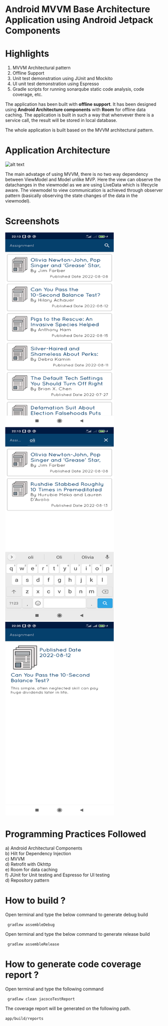 # Android MVVM Base Architecture Application using Android Jetpack Components

# Highlights

1. MVVM Architectural pattern
2. Offline Support
3. Unit test demonstration using JUnit and Mockito
4. UI unit test demonstration using Espresso
5. Gradle scripts for running sonarqube static code analysis, code coverage, etc.

The application has been built with **offline support**. It has been designed using **Android
Architecture components** with **Room** for offline data caching. The application is built in such a
way that whenvever there is a service call, the result will be stored in local database.

The whole application is built based on the MVVM architectural pattern.

# Application Architecture

![alt text](https://cdn2.scalablepath.com/_next/image?url=https%3A%2F%2Fcdn-blog.scalablepath.com%2Fuploads%2F2021%2F12%2Fmvvm-reactive-architecture-1024x937.png&w=1200&q=75)

The main advatage of using MVVM, there is no two way dependency between ViewModel and Model unlike
MVP. Here the view can observe the datachanges in the viewmodel as we are using LiveData which is
lifecycle aware. The viewmodel to view communication is achieved through observer pattern (basically
observing the state changes of the data in the viewmodel).

# Screenshots

<img src="/screenshots/Screenshot_main_screen.png" width="346" height="615" alt="Home"/> 
<img src="/screenshots/Screenshot_search.png" width="346" height="615" alt="Home"/>
<img src="/screenshots/Screenshot_article_details.png" width="346" height="615" alt="Details"/>

# Programming Practices Followed

a) Android Architectural Components <br/>
b) Hilt for Dependency Injection <br/>
c) MVVM <br/>
d) Retrofit with Okhttp <br/>
e) Room for data caching <br/>
f) JUnit for Unit testing and Espresso for UI testing <br/>
d) Repository pattern <br/>

# How to build ?

Open terminal and type the below command to generate debug build <br/>

```  gradlew assembleDebug ```

Open terminal and type the below command to generate release build <br/>

```  gradlew assembleRelease ```


# How to generate code coverage report ?

Open terminal and type the following command

``` gradlew clean jacocoTestReport```

The coverage report will be generated on the following path.

``` app/build/reports ```
